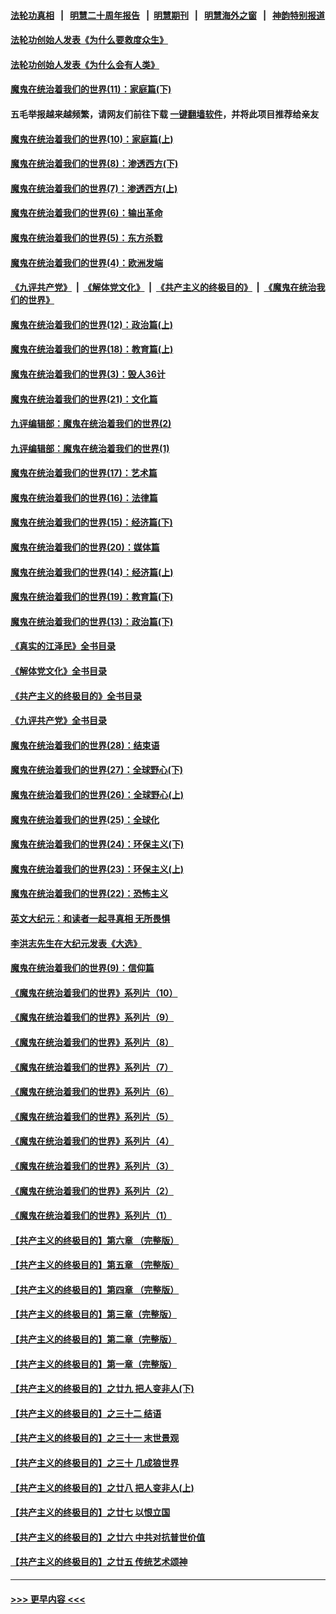 #### [法轮功真相](https://github.com/gfw-breaker/truth/blob/master/README.md?t=0) &nbsp;&nbsp;|&nbsp;&nbsp; [明慧二十周年报告](https://github.com/gfw-breaker/mh-reports/blob/master/README.md?t=0) &nbsp;&nbsp;|&nbsp;&nbsp;[明慧期刊](https://github.com/gfw-breaker/mh-qikan) &nbsp;&nbsp;|&nbsp;&nbsp; [明慧海外之窗](https://github.com/gfw-breaker/mh-news/blob/master/README.md?t=0) &nbsp;&nbsp;|&nbsp;&nbsp; [神韵特别报道](https://github.com/gfw-breaker/mh-news/blob/master/shenyun.md?t=0)
#### [法轮功创始人发表《为什么要救度众生》](../pages/nsc422/n13975246.md?t=06071243) 
#### [法轮功创始人发表《为什么会有人类》](../pages/nsc422/n13912117.md?t=06071243) 
#### [魔鬼在统治着我们的世界(11)：家庭篇(下)](../pages/nsc422/n10440961.md?t=06071243) 
#### 五毛举报越来越频繁，请网友们前往下载 [一键翻墙软件](https://github.com/gfw-breaker/ssr-accounts)，并将此项目推荐给亲友
#### [魔鬼在统治着我们的世界(10)：家庭篇(上)](../pages/nsc422/n10435448.md?t=06071243) 
#### [魔鬼在统治着我们的世界(8)：渗透西方(下)](../pages/nsc422/n10429603.md?t=06071243) 
#### [魔鬼在统治着我们的世界(7)：渗透西方(上)](../pages/nsc422/n10426013.md?t=06071243) 
#### [魔鬼在统治着我们的世界(6)：输出革命](../pages/nsc422/n10421536.md?t=06071243) 
#### [魔鬼在统治着我们的世界(5)：东方杀戮](../pages/nsc422/n10417707.md?t=06071243) 
#### [魔鬼在统治着我们的世界(4)：欧洲发端](../pages/nsc422/n10414890.md?t=06071243) 
#### [《九评共产党》](https://github.com/begood0513/9ping.md/blob/master/README.md) &nbsp;|&nbsp; [《解体党文化》](../../../../jtdwh.md/blob/master/README.md)  &nbsp;|&nbsp; [《共产主义的终极目的》](../../../../gczydzjmd.md/blob/master/README.md) &nbsp;|&nbsp; [《魔鬼在统治我们的世界》](../../../../mgztzwmdsj.md/blob/master/README.md) 
#### [魔鬼在统治着我们的世界(12)：政治篇(上)](../pages/nsc422/n10444576.md?t=06071243) 
#### [魔鬼在统治着我们的世界(18)：教育篇(上)](../pages/nsc422/n10526970.md?t=06071243) 
#### [魔鬼在统治着我们的世界(3)：毁人36计](../pages/nsc422/n10411583.md?t=06071243) 
#### [魔鬼在统治着我们的世界(21)：文化篇](../pages/nsc422/n10597706.md?t=06071243) 
#### [九评编辑部：魔鬼在统治着我们的世界(2)](../pages/nsc422/n10410036.md?t=06071243) 
#### [九评编辑部：魔鬼在统治着我们的世界(1)](../pages/nsc422/n10406825.md?t=06071243) 
#### [魔鬼在统治着我们的世界(17)：艺术篇](../pages/nsc422/n10499093.md?t=06071243) 
#### [魔鬼在统治着我们的世界(16)：法律篇](../pages/nsc422/n10485969.md?t=06071243) 
#### [魔鬼在统治着我们的世界(15)：经济篇(下)](../pages/nsc422/n10469975.md?t=06071243) 
#### [魔鬼在统治着我们的世界(20)：媒体篇](../pages/nsc422/n10586579.md?t=06071243) 
#### [魔鬼在统治着我们的世界(14)：经济篇(上)](../pages/nsc422/n10457370.md?t=06071243) 
#### [魔鬼在统治着我们的世界(19)：教育篇(下)](../pages/nsc422/n10564808.md?t=06071243) 
#### [魔鬼在统治着我们的世界(13)：政治篇(下)](../pages/nsc422/n10448270.md?t=06071243) 
#### [《真实的江泽民》全书目录](../pages/nsc422/n13721399.md?t=06071243) 
#### [《解体党文化》全书目录](../pages/nsc422/n13721157.md?t=06071243) 
#### [《共产主义的终极目的》全书目录](../pages/nsc422/n13721048.md?t=06071243) 
#### [《九评共产党》全书目录](../pages/nsc422/n13708085.md?t=06071243) 
#### [魔鬼在统治着我们的世界(28)：结束语](../pages/nsc422/n10936246.md?t=06071243) 
#### [魔鬼在统治着我们的世界(27)：全球野心(下)](../pages/nsc422/n10928319.md?t=06071243) 
#### [魔鬼在统治着我们的世界(26)：全球野心(上)](../pages/nsc422/n10900318.md?t=06071243) 
#### [魔鬼在统治着我们的世界(25)：全球化](../pages/nsc422/n10788205.md?t=06071243) 
#### [魔鬼在统治着我们的世界(24)：环保主义(下)](../pages/nsc422/n10695307.md?t=06071243) 
#### [魔鬼在统治着我们的世界(23)：环保主义(上)](../pages/nsc422/n10688613.md?t=06071243) 
#### [魔鬼在统治着我们的世界(22)：恐怖主义](../pages/nsc422/n10614727.md?t=06071243) 
#### [英文大纪元：和读者一起寻真相 无所畏惧](../pages/nsc422/n12542027.md?t=06071243) 
#### [李洪志先生在大纪元发表《大选》](../pages/nsc422/n12534746.md?t=06071243) 
#### [魔鬼在统治着我们的世界(9)：信仰篇](../pages/nsc422/n10432159.md?t=06071243) 
#### [《魔鬼在统治着我们的世界》系列片（10）](../pages/nsc422/n12292670.md?t=06071243) 
#### [《魔鬼在统治着我们的世界》系列片（9）](../pages/nsc422/n12290859.md?t=06071243) 
#### [《魔鬼在统治着我们的世界》系列片（8）](../pages/nsc422/n12287445.md?t=06071243) 
#### [《魔鬼在统治着我们的世界》系列片（7）](../pages/nsc422/n12283425.md?t=06071243) 
#### [《魔鬼在统治着我们的世界》系列片（6）](../pages/nsc422/n12282314.md?t=06071243) 
#### [《魔鬼在统治着我们的世界》系列片（5）](../pages/nsc422/n12281419.md?t=06071243) 
#### [《魔鬼在统治着我们的世界》系列片（4）](../pages/nsc422/n12274024.md?t=06071243) 
#### [《魔鬼在统治着我们的世界》系列片（3）](../pages/nsc422/n12271322.md?t=06071243) 
#### [《魔鬼在统治着我们的世界》系列片（2）](../pages/nsc422/n12269049.md?t=06071243) 
#### [《魔鬼在统治着我们的世界》系列片（1）](../pages/nsc422/n12267575.md?t=06071243) 
#### [【共产主义的终极目的】第六章 （完整版）](../pages/nsc422/n11428913.md?t=06071243) 
#### [【共产主义的终极目的】第五章 （完整版）](../pages/nsc422/n11428912.md?t=06071243) 
#### [【共产主义的终极目的】第四章 （完整版）](../pages/nsc422/n11428907.md?t=06071243) 
#### [【共产主义的终极目的】第三章（完整版）](../pages/nsc422/n11428848.md?t=06071243) 
#### [【共产主义的终极目的】第二章（完整版）](../pages/nsc422/n11428831.md?t=06071243) 
#### [【共产主义的终极目的】第一章（完整版）](../pages/nsc422/n11417651.md?t=06071243) 
#### [【共产主义的终极目的】之廿九 把人变非人(下)](../pages/nsc422/n11344140.md?t=06071243) 
#### [【共产主义的终极目的】之三十二 结语](../pages/nsc422/n11360535.md?t=06071243) 
#### [【共产主义的终极目的】之三十一 末世景观](../pages/nsc422/n11351129.md?t=06071243) 
#### [【共产主义的终极目的】之三十 几成狼世界](../pages/nsc422/n11348280.md?t=06071243) 
#### [【共产主义的终极目的】之廿八 把人变非人(上)](../pages/nsc422/n11340492.md?t=06071243) 
#### [【共产主义的终极目的】之廿七 以恨立国](../pages/nsc422/n11336944.md?t=06071243) 
#### [【共产主义的终极目的】之廿六 中共对抗普世价值](../pages/nsc422/n11324785.md?t=06071243) 
#### [【共产主义的终极目的】之廿五 传统艺术颂神](../pages/nsc422/n11296396.md?t=06071243) 

----
#### [ >>> 更早内容 <<< ](../indexes/nsc422-earlier.md)
